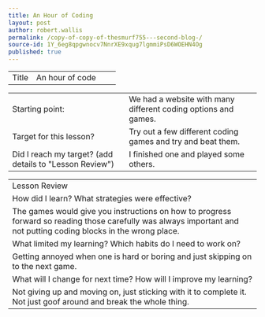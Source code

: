 ```yaml
---
title: An Hour of Coding
layout: post
author: robert.wallis
permalink: /copy-of-copy-of-thesmurf755---second-blog-/
source-id: 1Y_6eg8qpgwnocv7NnrXE9xqug7lgmmiPsD6WOEHN4Og
published: true
---
```

<table>
  <tr>
    <td>Title</td>
    <td>An hour of code </td>
    <td></td>
    <td></td>
  </tr>
</table>


<table>
  <tr>
    <td>Starting point:</td>
    <td>We had a website with many different coding options and games.
</td>
  </tr>
  <tr>
    <td>Target for this lesson?</td>
    <td>Try out a few different coding games and try and beat them.</td>
  </tr>
  <tr>
    <td>Did I reach my target? 
(add details to "Lesson Review")</td>
    <td>I finished one and played some others.
</td>
  </tr>
</table>


<table>
  <tr>
    <td>Lesson Review</td>
  </tr>
  <tr>
    <td>How did I learn? What strategies were effective? </td>
  </tr>
  <tr>
    <td>The games would give you instructions on how to progress forward so reading those carefully was always important and not putting coding blocks in the wrong place.</td>
  </tr>
  <tr>
    <td>What limited my learning? Which habits do I need to work on? </td>
  </tr>
  <tr>
    <td>Getting annoyed when one is hard or boring and just skipping on to the next game.</td>
  </tr>
  <tr>
    <td>What will I change for next time? How will I improve my learning?</td>
  </tr>
  <tr>
    <td>Not giving up and moving on, just sticking with it to complete it. Not just goof around and break the whole thing.</td>
  </tr>
</table>


